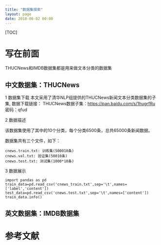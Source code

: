 ```yaml
---
title: "数据集探索"
layout: page
date: 2018-06-02 00:00
---
```

[TOC]

# 写在前面
THUCNews和IMDB数据集都是用来做文本分类的数据集

## 中文数据集：THUCNews
1 数据集下载
本文采用了清华NLP组提供的THUCNews新闻文本分类数据集的子集, 数据下载链接：
THUCNews数据子集：https://pan.baidu.com/s/1hugrfRu 密码：qfud

2 数据描述

该数据集使用了其中的10个分类，每个分类6500条，总共65000条新闻数据。

数据集共有三个文件，如下：
```
cnews.train.txt: 训练集(500010条)
cnews.val.txt: 验证集(50010条)
cnews.test.txt: 测试集(1000*10条)
```
3 数据展示
```
import pandas as pd
train_data=pd.read_csv('cnews_train.txt',sep='\t',names=['label','content'])
test_data=pd.read_csv('cnews.test.txt',sep='\t',names=['content'])
train_data.info()
```


## 英文数据集：IMDB数据集

# 参考文献